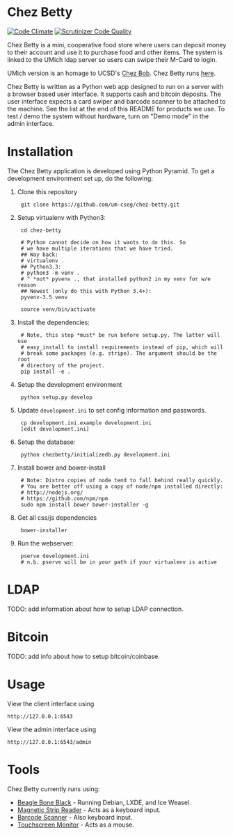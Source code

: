 Chez Betty
==========

[![Code Climate](https://codeclimate.com/github/um-cseg/chez-betty/badges/gpa.svg)](https://codeclimate.com/github/um-cseg/chez-betty)
[![Scrutinizer Code Quality](https://scrutinizer-ci.com/g/um-cseg/chez-betty/badges/quality-score.png?b=master)](https://scrutinizer-ci.com/g/um-cseg/chez-betty/?branch=master)

Chez Betty is a mini, cooperative food store where users can deposit money to their account
and use it to purchase food and other items. The system is linked
to the UMich ldap server so users can swipe their M-Card to login.

UMich version is an homage to UCSD's [Chez Bob](http://chezbob.ucsd.edu/).
Chez Betty runs [here](http://chezbetty.eecs.umich.edu).

Chez Betty is written as a Python web app designed to run on a server with
a browser based user interface. It supports cash and bitcoin deposits. The
user interface expects a card swiper and barcode scanner to be attached to
the machine. See the list at the end of this README for products we use.
To test / demo the system without hardware, turn on "Demo mode" in the admin
interface.

Installation
============

The Chez Betty application is developed using Python Pyramid. To get a
development environment set up, do the following:

1. Clone this repository

        git clone https://github.com/um-cseg/chez-betty.git

1. Setup virtualenv with Python3:

        cd chez-betty
        
        # Python cannot decide on how it wants to do this. So
        # we have multiple iterations that we have tried.
        ## Way back:
        # virtualenv .
        ## Python3.3:
        # python3 -m venv .
        # ^ *not* pyvenv ., that installed python2 in my venv for w/e reason
        ## Newest (only do this with Python 3.4+):
        pyvenv-3.5 venv
        
        source venv/bin/activate

2. Install the dependencies:

        # Note, this step *must* be run before setup.py. The latter will use
        # easy_install to install requirements instead of pip, which will
        # break some packages (e.g. stripe). The argument should be the root
        # directory of the project.
        pip install -e .

2. Setup the development environment

        python setup.py develop

3. Update `development.ini` to set config information and passwords.

        cp development.ini.example development.ini
        [edit development.ini]

3. Setup the database:

        python chezbetty/initializedb.py development.ini

4. Install bower and bower-install

        # Note: Distro copies of node tend to fall behind really quickly.
        # You are better off using a copy of node/npm installed directly:
        # http://nodejs.org/
        # https://github.com/npm/npm
        sudo npm install bower bower-installer -g

5. Get all css/js dependencies

        bower-installer

4. Run the webserver:

        pserve development.ini
        # n.b. pserve will be in your path if your virtualenv is active


LDAP
====

TODO: add information about how to setup LDAP connection.

Bitcoin
=======

TODO: add info about how to setup bitcoin/coinbase.

Usage
=====

View the client interface using

    http://127.0.0.1:6543

View the admin interface using

    http://127.0.0.1:6543/admin

Tools
=====

Chez Betty currently runs using:

- [Beagle Bone Black](http://beagleboard.org/black) - Running Debian, LXDE, and Ice Weasel.
- [Magnetic Strip Reader](https://www.cdw.com/shop/products/MagTek-SureSwipe-Reader-USB-HID-Keyboard-Interface-magnetic-card-reader/1140626.aspx) - Acts as a keyboard input.
- [Barcode Scanner](https://www.cdw.com/shop/products/Motorola-LS2208-barcode-scanner-scanner-and-USB-cable-included/3021140.aspx) - Also keyboard input.
- [Touchscreen Monitor](http://www.amazon.com/ViewSonic-TD2220-22-Inch-LED-Lit-Display/dp/B009F1IKFC) - Acts as a mouse.
